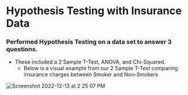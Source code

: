 # Hypothesis Testing with Insurance Data
 
### Performed Hypothesis Testing on a data set to answer 3 questions. 
- These included a 2 Sample T-Test, ANOVA, and Chi-Squared.
  - Below is a visual example from our 2 Sample T-Test comparing insurance charges between Smoker and Non-Smokers
 
 ![Screenshot 2022-12-13 at 2 25 07 PM](https://user-images.githubusercontent.com/109368648/207448604-28938df2-0a38-478e-ac2d-dd4ab13ec2ca.png)
